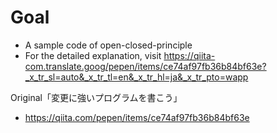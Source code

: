 # Goal
- A sample code of open-closed-principle
- For the detailed explanation, visit  https://qiita-com.translate.goog/pepen/items/ce74af97fb36b84bf63e?_x_tr_sl=auto&_x_tr_tl=en&_x_tr_hl=ja&_x_tr_pto=wapp

Original「変更に強いプログラムを書こう」
- https://qiita.com/pepen/items/ce74af97fb36b84bf63e
